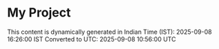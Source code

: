 # My Project

This content is dynamically generated in Indian Time (IST): 2025-09-08 16:26:00 IST
Converted to UTC: 2025-09-08 10:56:00 UTC
